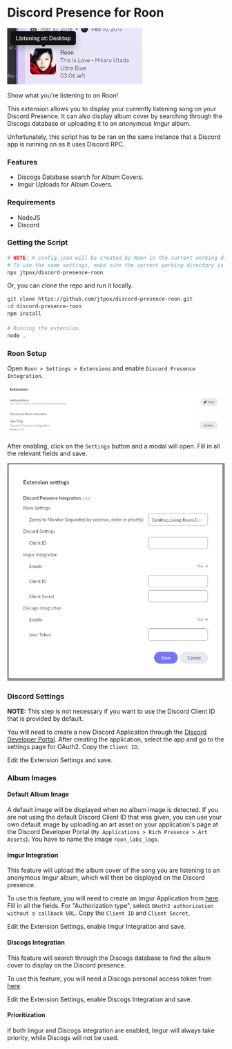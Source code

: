 # Discord Presence for Roon
![Discord Presence](assets/screenshot.png)

Show what you're listening to on Roon!

This extension allows you to display your currently listening song on your Discord Presence. It can also display album cover by searching through the Discogs database or uploading it to an anonymous Imgur album.

Unfortunately, this script has to be ran on the same instance that a Discord app is running on as it uses Discord RPC.

### Features
- Discogs Database search for Album Covers.
- Imgur Uploads for Album Covers.

### Requirements
- NodeJS
- Discord

### Getting the Script
```bash
# NOTE: A config.json will be created by Roon in the current working directory of your terminal.
# To use the same settings, make sure the current working directory is where config.json is in.
npx jtpox/discord-presence-roon
```

Or, you can clone the repo and run it locally.

```bash
git clone https://github.com/jtpox/discord-presence-roon.git
cd discord-presence-roon
npm install

# Running the extension.
node .
```

### Roon Setup
Open `Roon > Settings > Extensions` and enable `Discord Presence Integration`.

![Extensions](assets/enable_extension.png)

After enabling, click on the `Settings` button and a modal will open. Fill in all the relevant fields and save.

![Settings Modal](assets/settings.png)

### Discord Settings
**NOTE:** This step is not necessary if you want to use the Discord Client ID that is provided by default.

You will need to create a new Discord Application through the [Discord Developer Portal](https://discord.com/developers/applications). After creating the application, select the app and go to the settings page for OAuth2.
Copy the `Client ID`.

Edit the Extension Settings and save.

### Album Images
#### Default Album Image
A default image will be displayed when no album image is detected. If you are not using the default Discord Client ID that was given, you can use your own default image by uploading an art asset on your application's page at the Discord Developer Portal (`My Applications > Rich Presence > Art Assets`). You have to name the image `roon_labs_logo`.

#### Imgur Integration
This feature will upload the album cover of the song you are listening to an anonymous Imgur album, which will then be displayed on the Discord presence.

To use this feature, you will need to create an Imgur Application from [here](https://api.imgur.com/oauth2/addclient). Fill in all the fields.
For "Authorization type", select `OAuth2 authorization without a callback URL`.
Copy the `Client ID` and `Client Secret`.

Edit the Extension Settings, enable Imgur Integration and save.

#### Discogs Integration
This feature will search through the Discogs database to find the album cover to display on the Discord presence.

To use this feature, you will need a Discogs personal access token from [here](https://www.discogs.com/settings/developers).

Edit the Extension Settings, enable Discogs Integration and save.

#### Prioritization
If both Imgur and Discogs integration are enabled, Imgur will always take priority, while Discogs will not be used.